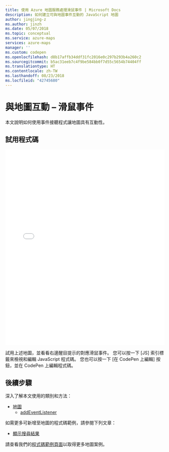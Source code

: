 ```yaml
---
title: 使用 Azure 地圖服務處理滑鼠事件 | Microsoft Docs
description: 如何建立可與地圖事件互動的 JavaScript 地圖
author: jingjing-z
ms.author: jinzh
ms.date: 05/07/2018
ms.topic: conceptual
ms.service: azure-maps
services: azure-maps
manager: ''
ms.custom: codepen
ms.openlocfilehash: d8b17affb34ddf31fc2016e0c297b293b4a260c2
ms.sourcegitcommit: b5ac31eeb7c4f9be584bb0f7d55c5654b74404ff
ms.translationtype: HT
ms.contentlocale: zh-TW
ms.lasthandoff: 08/23/2018
ms.locfileid: "42745680"
---
```

# <a name="interacting-with-the-map--mouse-events"></a>與地圖互動 – 滑鼠事件 

本文說明如何使用事件接聽程式讓地圖具有互動性。

## <a name="try-out-the-code"></a>試用程式碼

<iframe height='618' scrolling='no' title='與地圖互動 – 滑鼠事件' src='//codepen.io/azuremaps/embed/bLZEWd/?height=618&theme-id=0&default-tab=result&embed-version=2&editable=true' frameborder='no' allowtransparency='true' allowfullscreen='true' style='width: 100%;'>查看畫筆 <a href='https://codepen.io/azuremaps/pen/bLZEWd/'>與地圖互動 – 滑鼠事件</a>，發佈者：Azure 地圖服務 (<a href='https://codepen.io/azuremaps'>@azuremaps</a>)，發佈位置：<a href='https://codepen.io'>CodePen</a>。
</iframe>

試用上述地圖，並看看右邊醒目提示的對應滑鼠事件。 您可以按一下 [JS] 索引標籤來檢視和編輯 JavaScript 程式碼。 您也可以按一下 [在 CodePen 上編輯] 按鈕，並在 CodePen 上編輯程式碼。

## <a name="next-steps"></a>後續步驟

深入了解本文使用的類別和方法： 

* [地圖](https://docs.microsoft.com/javascript/api/azure-maps-control/atlas.map?view=azure-iot-typescript-latest)
    * [addEventListener](https://docs.microsoft.com/javascript/api/azure-maps-control/atlas.map?view=azure-iot-typescript-latest#addeventlistener)

如需更多可新增至地圖的程式碼範例，請參閱下列文章： 
* [顯示搜尋結果](./map-search-location.md)

請查看我們的[程式碼範例頁面](http://aka.ms/AzureMapsSamples)以取得更多地圖案例。
